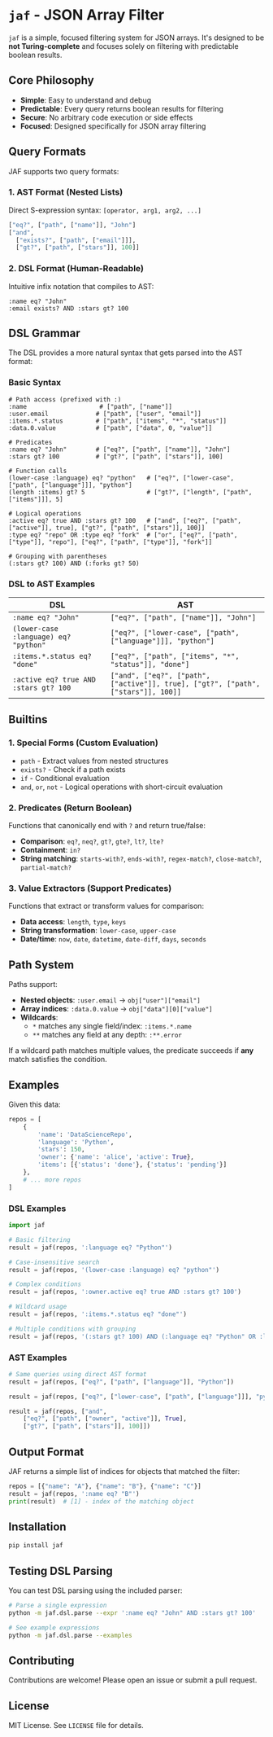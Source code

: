 # `jaf` - JSON Array Filter

`jaf` is a simple, focused filtering system for JSON arrays. It's designed to be **not Turing-complete** and focuses solely on filtering with predictable boolean results.

## Core Philosophy

- **Simple**: Easy to understand and debug
- **Predictable**: Every query returns boolean results for filtering
- **Secure**: No arbitrary code execution or side effects
- **Focused**: Designed specifically for JSON array filtering

## Query Formats

JAF supports two query formats:

### 1. AST Format (Nested Lists)
Direct S-expression syntax: `[operator, arg1, arg2, ...]`

```python
["eq?", ["path", ["name"]], "John"]
["and", 
  ["exists?", ["path", ["email"]]], 
  ["gt?", ["path", ["stars"]], 100]]
```

### 2. DSL Format (Human-Readable)
Intuitive infix notation that compiles to AST:

```text
:name eq? "John"
:email exists? AND :stars gt? 100
```

## DSL Grammar

The DSL provides a more natural syntax that gets parsed into the AST format:

### Basic Syntax
```text
# Path access (prefixed with :)
:name                    # ["path", ["name"]]
:user.email             # ["path", ["user", "email"]]
:items.*.status         # ["path", ["items", "*", "status"]]
:data.0.value           # ["path", ["data", 0, "value"]]

# Predicates
:name eq? "John"        # ["eq?", ["path", ["name"]], "John"]
:stars gt? 100          # ["gt?", ["path", ["stars"]], 100]

# Function calls
(lower-case :language) eq? "python"   # ["eq?", ["lower-case", ["path", ["language"]]], "python"]
(length :items) gt? 5                 # ["gt?", ["length", ["path", ["items"]]], 5]

# Logical operations
:active eq? true AND :stars gt? 100   # ["and", ["eq?", ["path", ["active"]], true], ["gt?", ["path", ["stars"]], 100]]
:type eq? "repo" OR :type eq? "fork"  # ["or", ["eq?", ["path", ["type"]], "repo"], ["eq?", ["path", ["type"]], "fork"]]

# Grouping with parentheses
(:stars gt? 100) AND (:forks gt? 50)
```

### DSL to AST Examples

| DSL | AST |
|-----|-----|
| `:name eq? "John"` | `["eq?", ["path", ["name"]], "John"]` |
| `(lower-case :language) eq? "python"` | `["eq?", ["lower-case", ["path", ["language"]]], "python"]` |
| `:items.*.status eq? "done"` | `["eq?", ["path", ["items", "*", "status"]], "done"]` |
| `:active eq? true AND :stars gt? 100` | `["and", ["eq?", ["path", ["active"]], true], ["gt?", ["path", ["stars"]], 100]]` |

## Builtins

### 1. Special Forms (Custom Evaluation)
- `path` - Extract values from nested structures
- `exists?` - Check if a path exists
- `if` - Conditional evaluation
- `and`, `or`, `not` - Logical operations with short-circuit evaluation

### 2. Predicates (Return Boolean)
Functions that canonically end with `?` and return true/false:
- **Comparison**: `eq?`, `neq?`, `gt?`, `gte?`, `lt?`, `lte?`
- **Containment**: `in?`
- **String matching**: `starts-with?`, `ends-with?`, `regex-match?`, `close-match?`, `partial-match?`

### 3. Value Extractors (Support Predicates)
Functions that extract or transform values for comparison:
- **Data access**: `length`, `type`, `keys`
- **String transformation**: `lower-case`, `upper-case`
- **Date/time**: `now`, `date`, `datetime`, `date-diff`, `days`, `seconds`

## Path System

Paths support:
- **Nested objects**: `:user.email` → `obj["user"]["email"]`
- **Array indices**: `:data.0.value` → `obj["data"][0]["value"]`
- **Wildcards**: 
  - `*` matches any single field/index: `:items.*.name`
  - `**` matches any field at any depth: `:**.error`

If a wildcard path matches multiple values, the predicate succeeds if **any** match satisfies the condition.

## Examples

Given this data:
```python
repos = [
    {
        'name': 'DataScienceRepo',
        'language': 'Python', 
        'stars': 150,
        'owner': {'name': 'alice', 'active': True},
        'items': [{'status': 'done'}, {'status': 'pending'}]
    },
    # ... more repos
]
```

### DSL Examples
```python
import jaf

# Basic filtering
result = jaf(repos, ':language eq? "Python"')

# Case-insensitive search  
result = jaf(repos, '(lower-case :language) eq? "python"')

# Complex conditions
result = jaf(repos, ':owner.active eq? true AND :stars gt? 100')

# Wildcard usage
result = jaf(repos, ':items.*.status eq? "done"')

# Multiple conditions with grouping
result = jaf(repos, '(:stars gt? 100) AND (:language eq? "Python" OR :language eq? "JavaScript")')
```

### AST Examples
```python
# Same queries using direct AST format
result = jaf(repos, ["eq?", ["path", ["language"]], "Python"])

result = jaf(repos, ["eq?", ["lower-case", ["path", ["language"]]], "python"])

result = jaf(repos, ["and", 
    ["eq?", ["path", ["owner", "active"]], True],
    ["gt?", ["path", ["stars"]], 100]])
```

## Output Format

JAF returns a simple list of indices for objects that matched the filter:

```python
repos = [{"name": "A"}, {"name": "B"}, {"name": "C"}]
result = jaf(repos, ':name eq? "B"')
print(result)  # [1] - index of the matching object
```

## Installation

```bash
pip install jaf
```

## Testing DSL Parsing

You can test DSL parsing using the included parser:

```bash
# Parse a single expression
python -m jaf.dsl.parse --expr ':name eq? "John" AND :stars gt? 100'

# See example expressions
python -m jaf.dsl.parse --examples
```

## Contributing

Contributions are welcome! Please open an issue or submit a pull request.

## License

MIT License. See `LICENSE` file for details.
